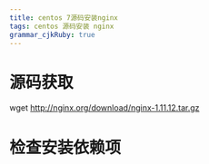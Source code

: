 ```yaml
---
title: centos 7源码安装nginx
tags: centos 源码安装 nginx
grammar_cjkRuby: true
---
```

# 源码获取
wget http://nginx.org/download/nginx-1.11.12.tar.gz
# 检查安装依赖项
